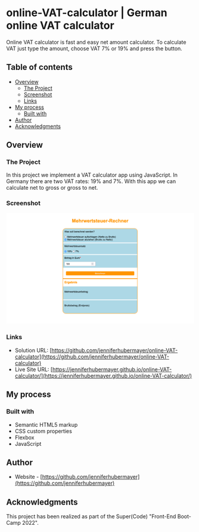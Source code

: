 # online-VAT-calculator | German online VAT calculator

Online VAT calculator is fast and easy net amount calculator. To calculate VAT just type the amount, choose VAT 7% or 19% and press the button.

## Table of contents

- [Overview](#overview)
  - [The Project](#the-project)
  - [Screenshot](#screenshot)
  - [Links](#links)
- [My process](#my-process)
  - [Built with](#built-with)
- [Author](#author)
- [Acknowledgments](#acknowledgments)

## Overview

### The Project

In this project we implement a VAT calculator app using JavaScript. In Germany there are two VAT rates: 19% and 7%. With this app we can calculate net to gross or gross to net.

### Screenshot

![](./screenshot/Screenshot%202022-06-22%20at%2016-32-36%20Mehrwertsteuer-Rechner.png)

### Links

- Solution URL: [https://github.com/jenniferhubermayer/online-VAT-calculator](https://github.com/jenniferhubermayer/online-VAT-calculator)
- Live Site URL: [https://jenniferhubermayer.github.io/online-VAT-calculator/](https://jenniferhubermayer.github.io/online-VAT-calculator/)

## My process

### Built with

- Semantic HTML5 markup
- CSS custom properties
- Flexbox
- JavaScript

## Author

- Website - [https://github.com/jenniferhubermayer](https://github.com/jenniferhubermayer)

## Acknowledgments

This project has been realized as part of the Super(Code) "Front-End Boot-Camp 2022".
